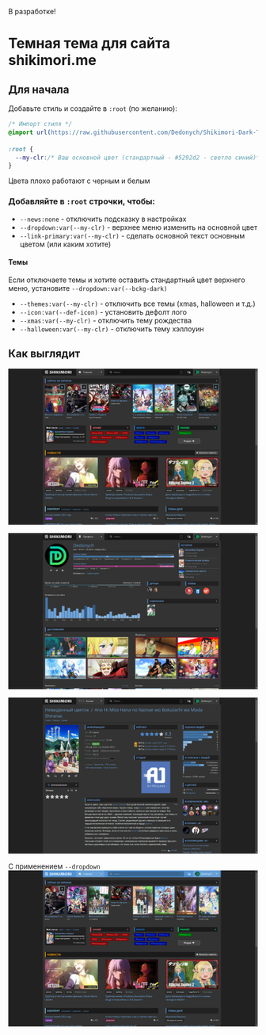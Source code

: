 В разработке!

# Темная тема для сайта shikimori.me

## Для начала

Добавьте стиль и создайте в `:root` (по желанию):

```css
/* Импорт стиля */
@import url(https://raw.githubusercontent.com/Dedonych/Shikimori-Dark-Theme/master/shikimori_dark.css);

:root {
  --my-clr:/* Ваш основной цвет (стандартный - #5292d2 - светло синий)*/ ;
}
```

Цвета плохо работают с черным и белым

### Добавляйте в `:root` строчки, чтобы:<br>

- `--news:none` - отключить подсказку в настройках <br>
- `--dropdown:var(--my-clr)` - верхнее меню изменить на основной цвет<br>
- `--link-primary:var(--my-clr)` - сделать основной текст основным цветом (или каким хотите)<br>

#### Темы

Если отключаете темы и хотите оставить стандартный цвет верхнего меню, установите `--dropdown:var(--bckg-dark)`

- `--themes:var(--my-clr)` - отключить все темы (xmas, halloween и т.д.)<br>
- `--icon:var(--def-icon)` - установить дефолт лого
  <br>
- `--xmas:var(--my-clr)` - отключить тему рождества <br>
- `--halloween:var(--my-clr)` - отключить тему хэллоуин

## Как выглядит

![image](./posters/main.png)

![image](./posters/profile.png)

![image](./posters/title.png)

С применением `--dropdown`
![image](./posters/colored.png)
